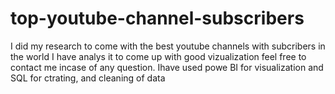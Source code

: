 # top-youtube-channel-subscribers
I did my research to come with the best youtube channels with subcribers in the world 
I have analys it to come up with good vizualization 
feel free to contact me incase of any question.
Ihave used powe BI for visualization and SQL for ctrating, and cleaning of data
